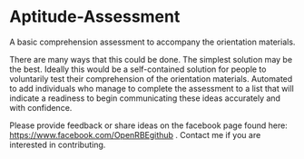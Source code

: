 # Aptitude-Assessment
A basic comprehension assessment to accompany the orientation materials.

There are many ways that this could be done. The simplest solution may be the best. Ideally this would be a self-contained solution for people to voluntarily test their comprehension of the orientation materials. Automated to add individuals who manage to complete the assessment to a list that will indicate a readiness to begin communicating these ideas accurately and with confidence.

Please provide feedback or share ideas on the facebook page found here: https://www.facebook.com/OpenRBEgithub . Contact me if you are interested in contributing.
